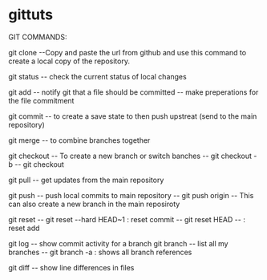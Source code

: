# gittuts

GIT COMMANDS:

git clone
--Copy and paste the url from github and use this command to create a local copy of the repository.

git status
-- check the current status of local changes

git add
-- notify git that a file should be committed
-- make preperations for the file commitment

git commit
-- to create a save state to then push upstreat (send to the main repository)

git merge
-- to combine branches together

git checkout
-- To create a new branch or switch banches
-- git checkout -b <newbranch>
-- git checkout <branch name>

git pull
-- get updates from the main repository

git push
-- push local commits to main repository
-- git push origin <branch name>
-- This can also create a new branch in the main reposiroty

git reset
-- git reset --hard HEAD~1 : reset commit
-- git reset HEAD --<file> : reset add

git log
-- show commit activity for a branch
git branch
-- list all my branches
-- git branch -a :  shows all branch references

git diff
-- show line differences in files
